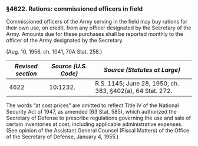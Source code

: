 ### §4622. Rations: commissioned officers in field ###

Commissioned officers of the Army serving in the field may buy rations for their own use, on credit, from any officer designated by the Secretary of the Army. Amounts due for these purchases shall be reported monthly to the officer of the Army designated by the Secretary.

(Aug. 10, 1956, ch. 1041, 70A Stat. 258.)

|*Revised section*|*Source (U.S. Code)*|              *Source (Statutes at Large)*               |
|-----------------|--------------------|---------------------------------------------------------|
|      4622       |      10:1232.      |R.S. 1145; June 28, 1950, ch. 383, §402(a), 64 Stat. 272.|

The words “at cost prices” are omitted to reflect Title IV of the National Security Act of 1947, as amended (63 Stat. 585), which authorized the Secretary of Defense to prescribe regulations governing the use and sale of certain inventories at cost, including applicable administrative expenses. (See opinion of the Assistant General Counsel (Fiscal Matters) of the Office of the Secretary of Defense, January 4, 1955.)